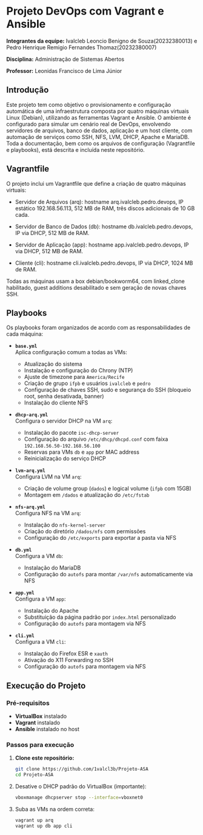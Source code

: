 # Projeto DevOps com Vagrant e Ansible

**Integrantes da equipe:** Ivalcleb Leoncio Benigno de Souza(20232380013) e Pedro Henrique Remigio Fernandes Thomaz(20232380007)

**Disciplina:** Administração de Sistemas Abertos

**Professor:** Leonidas Francisco de Lima Júnior

## Introdução
Este projeto tem como objetivo o provisionamento e configuração automática de uma infraestrutura composta por quatro máquinas virtuais Linux (Debian), utilizando as ferramentas Vagrant e Ansible. O ambiente é configurado para simular um cenário real de DevOps, envolvendo servidores de arquivos, banco de dados, aplicação e um host cliente, com automação de serviços como SSH, NFS, LVM, DHCP, Apache e MariaDB. Toda a documentação, bem como os arquivos de configuração (Vagrantfile e playbooks), está descrita e incluída neste repositório.

## Vagrantfile

O projeto inclui um Vagrantfile que define a criação de quatro máquinas virtuais:

- Servidor de Arquivos (arq): hostname arq.ivalcleb.pedro.devops, IP estático 192.168.56.113, 512 MB de RAM, três discos adicionais de 10 GB cada.

- Servidor de Banco de Dados (db): hostname db.ivalcleb.pedro.devops, IP via DHCP, 512 MB de RAM.

- Servidor de Aplicação (app): hostname app.ivalcleb.pedro.devops, IP via DHCP, 512 MB de RAM.

- Cliente (cli): hostname cli.ivalcleb.pedro.devops, IP via DHCP, 1024 MB de RAM.
  
Todas as máquinas usam a box debian/bookworm64, com linked_clone habilitado, guest additions desabilitado e sem geração de novas chaves SSH.

## Playbooks 

Os playbooks foram organizados de acordo com as responsabilidades de cada máquina:

- **`base.yml`**  
  Aplica configuração comum a todas as VMs:  
  - Atualização do sistema  
  - Instalação e configuração do Chrony (NTP)  
  - Ajuste de timezone para `America/Recife`  
  - Criação de grupo `ifpb` e usuários `ivalcleb` e `pedro`  
  - Configuração de chaves SSH, sudo e segurança do SSH (bloqueio root, senha desativada, banner)  
  - Instalação do cliente NFS  

- **`dhcp-arq.yml`**  
  Configura o servidor DHCP na VM `arq`:  
  - Instalação do pacote `isc-dhcp-server`  
  - Configuração do arquivo `/etc/dhcp/dhcpd.conf` com faixa `192.168.56.50-192.168.56.100`  
  - Reservas para VMs `db` e `app` por MAC address  
  - Reinicialização do serviço DHCP  

- **`lvm-arq.yml`**  
  Configura LVM na VM `arq`:  
  - Criação de volume group (`dados`) e logical volume (`ifpb` com 15GB)  
  - Montagem em `/dados` e atualização do `/etc/fstab`  

- **`nfs-arq.yml`**  
  Configura NFS na VM `arq`:  
  - Instalação do `nfs-kernel-server`  
  - Criação do diretório `/dados/nfs` com permissões  
  - Configuração do `/etc/exports` para exportar a pasta via NFS  

- **`db.yml`**  
  Configura a VM `db`:  
  - Instalação do MariaDB  
  - Configuração do `autofs` para montar `/var/nfs` automaticamente via NFS  

- **`app.yml`**  
  Configura a VM `app`:  
  - Instalação do Apache  
  - Substituição da página padrão por `index.html` personalizado  
  - Configuração do `autofs` para montagem via NFS  

- **`cli.yml`**  
  Configura a VM `cli`:  
  - Instalação do Firefox ESR e `xauth`  
  - Ativação do X11 Forwarding no SSH  
  - Configuração do `autofs` para montagem via NFS  


## Execução do Projeto

### **Pré-requisitos**
- **VirtualBox** instalado  
- **Vagrant** instalado  
- **Ansible** instalado no host  
  

### **Passos para execução**

1. **Clone este repositório:**
   ```bash
   git clone https://github.com/1valcl3b/Projeto-ASA
   cd Projeto-ASA
   
2. Desative o DHCP padrão do VirtualBox (importante):
   ```bash
   vboxmanage dhcpserver stop --interface=vboxnet0

3. Suba as VMs na ordem correta:
   ```bash
   vagrant up arq
   vagrant up db app cli
